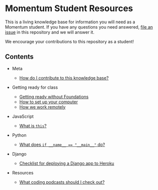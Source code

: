 # Momentum Student Resources

This is a living knowledge base for information you will need as a Momentum student. If you have any questions you need answered, [file an issue](https://github.com/momentumlearn/student-resources/issues/new) in this repository and we will answer it.

We encourage your contributions to this repository as a student!

## Contents

- Meta
  - [How do I contribute to this knowledge base?](articles/contributing.md)

- Getting ready for class
  - [Getting ready without Foundations](articles/getting-ready.md)
  - [How to set up your computer](articles/setup.md)
  - [How we work remotely](articles/working-remotely.md)

- JavaScript
  - [What is `this`?](articles/this-js.md)

- Python
  - [What does `if __name__ == "__main__"` do?](articles/pymain.md)

- Django
  - [Checklist for deploying a Django app to Heroku](articles/deploy-django-to-heroku.md)

- Resources
  - [What coding podcasts should I check out?](articles/podcasts.md)
